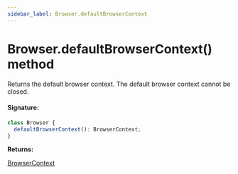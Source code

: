 ```yaml
---
sidebar_label: Browser.defaultBrowserContext
---
```


# Browser.defaultBrowserContext() method

Returns the default browser context. The default browser context cannot be closed.

#### Signature:

```typescript
class Browser {
  defaultBrowserContext(): BrowserContext;
}
```

**Returns:**

[BrowserContext](./puppeteer.browsercontext.md)
